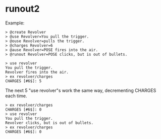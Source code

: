 # runout2
Example:
```
> @create Revolver
> @use Revolver=You pull the trigger.
> @ouse Revolver=pulls the trigger.
> @charges Revolver=6
> @ause Revolver=POSE fires into the air.
> @runout Revolver=POSE clicks, but is out of bullets.
```

```
> use revolver
You pull the trigger.
Revolver fires into the air.
> ex revolver/charges
CHARGES [#6$]: 5
```

The next 5 "use revolver"s work the same way, decrementing CHARGES each time.

```
> ex revolver/charges
CHARGES [#6$]: 0
> use revolver
You pull the trigger.
Revolver clicks, but is out of bullets.
> ex revolver/charges
CHARGES [#6$]: 0
```

